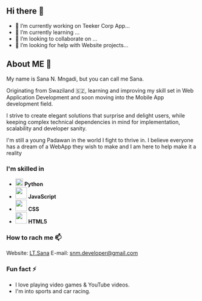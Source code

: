 ## Hi there 👋

- 🔭 I’m currently working on Teeker Corp App...
- 🌱 I’m currently learning ...
- 👯 I’m looking to collaborate on ...
- 🤔 I’m looking for help with Website projects...

## About ME 💬
My name is Sana N. Mngadi, but you can call me Sana.

Originating from Swaziland 🇸🇿, learning and improving my skill set in Web Application Development and soon moving into the Mobile App development field.

I strive to create elegant solutions that surprise and delight users, while keeping complex technical dependencies in mind for implementation, scalability and developer sanity.

I'm still a young Padawan in the world I fight to thrive in. I believe everyone has a dream of a WebApp they wish to make and I am here to help make it a reality

### I'm skilled in
- <img src="https://upload.wikimedia.org/wikipedia/commons/thumb/c/c3/Python-logo-notext.svg/1024px-Python-logo-notext.svg.png" width="20px"/> **Python**
- <img src="https://upload.wikimedia.org/wikipedia/commons/thumb/9/99/Unofficial_JavaScript_logo_2.svg/768px-Unofficial_JavaScript_logo_2.svg.png" width="30px"/> **JavaScript**
- <img src="https://upload.wikimedia.org/wikipedia/commons/d/d5/CSS3_logo_and_wordmark.svg" width="30px"/> **CSS**
- <img src="https://catalin.red/dist/uploads/2011/01/css3-html5-logo-initial.png" width="30px"/> **HTML5**

### How to rach me 📫
Website: [LT.Sana](http://snm.codes)
E-mail: snm.developer@gmail.com

### Fun fact ⚡
- I love playing video games & YouTube videos.
- I'm into sports and car racing.
